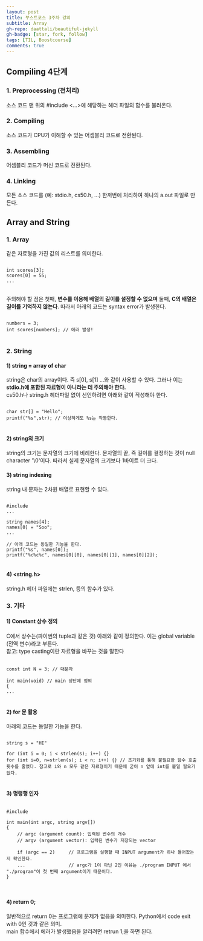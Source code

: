 ```yaml
---
layout: post
title: 부스트코스 3주차 강의
subtitle: Array
gh-repo: daattali/beautiful-jekyll
gh-badge: [star, fork, follow]
tags: [TIL, Boostcourse]
comments: true
---
```


## Compiling 4단계
### 1. Preprocessing (전처리)
소스 코드 맨 위의 #include <...>에 해당하는 헤더 파일의 함수를 불러온다.
### 2. Compiling
소스 코드가 CPU가 이해할 수 있는 어셈블리 코드로 전환된다. 
### 3. Assembling
어셈블리 코드가 머신 코드로 전환된다.
### 4. Linking
모든 소스 코드를 (예: stdio.h, cs50.h, ...) 한꺼번에 처리하여 하나의 a.out 파일로 만든다.

## Array and String
### 1. Array
같은 자료형을 가진 값의 리스트를 의미한다.  
<pre>
<code>
int scores[3];
scores[0] = 55;
...
</code>
</pre>
주의해야 할 점은 첫째, **변수를 이용해 배열의 길이를 설정할 수 없으며** 둘째, **C의 배열은 길이를 기억하지 않는다**. 따라서 아래의 코드는 syntax error가 발생한다.
<pre>
<code>
numbers = 3;
int scores[numbers]; // 에러 발생!
</code>
</pre>

### 2. String
#### 1) string = array of char
string은 char의 array이다. 즉 s[0], s[1]
...와 같이 사용할 수 있다. 그러나 이는 **stdio.h에 포함된 자료형이 아니라는 데 주의해야 한다.**  
cs50.h나 string.h 헤더파일 없이 선언하려면 아래와 같이 작성해야 한다.
<pre>
<code>
char str[] = "Hello";
printf("%s",str); // 이상하게도 %s는 작동한다.
</code>
</pre>

#### 2) string의 크기
string의 크기는 문자열의 크기에 비례한다. 문자열의 끝, 즉 길이를 결정하는 것이 null character '\0'이다. 따라서 실제 문자열의 크기보다 1바이트 더 크다.

#### 3) string indexing
string 내 문자는 2차원 배열로 표현할 수 있다.
<pre>
<code>
#include <cs50.h>
...

string names[4];
names[0] = "Soo";
...

// 아래 코드는 동일한 기능을 한다.
printf("%s", names[0]);
printf("%c%c%c", names[0][0], names[0][1], names[0][2]);
</code>
</pre>

#### 4) <string.h>
string.h 헤더 파일에는 strlen, 등의 함수가 있다.


### 3. 기타
#### 1) Constant 상수 정의
C에서 상수는(파이썬의 tuple과 같은 것) 아래와 같이 정의한다.
이는 global variable (전역 변수)라고 부른다.  
참고: type casting이란 자료형을 바꾸는 것을 말한다

<pre>
<code>
const int N = 3; // 대문자

int main(void) // main 상단에 정의
{
...
</code>
</pre>

#### 2) for 문 활용
아래의 코드는 동일한 기능을 한다.

<pre>
<code>
string s = "HI"

for (int i = 0; i < strlen(s); i++) {}
for (int i=0, n=strlen(s); i < n; i++) {} // 초기화를 통해 불필요한 함수 호출 횟수를 줄였다. 참고로 i와 n 모두 같은 자료형이기 때문에 굳이 n 앞에 int를 붙일 필요가 없다.
</code>
</pre>

#### 3) 명령행 인자
<pre>
<code>
#include <stido.h>

int main(int argc, string argv[])
{
    // argc (argument count): 입력된 변수의 개수
    // argv (argument vector): 입력된 변수가 저장되는 vector
    
    if (argc == 2)     // 프로그램을 실행할 때 INPUT argument가 하나 들어왔는지 확인한다.
    ...                // argc가 1이 아닌 2인 이유는 ./program INPUT 에서 "./program"이 첫 번째 argument이기 때문이다.
}

</code>
</pre>

#### 4) return 0;
일반적으로 return 0는 프로그램에 문제가 없음을 의미한다. Python에서 code exit with 0인 것과 같은 의미.  
main 함수에서 에러가 발생했음을 알리려면 retrun 1;을 하면 된다.